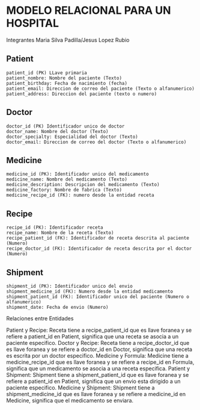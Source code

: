 # MODELO RELACIONAL PARA UN HOSPITAL

Integrantes
Maria Silva Padilla/Jesus Lopez Rubio

## Patient
    patient_id (PK) LLave primaria
    patient_nombre: Nombre del paciente (Texto)
    patient_birthday: Fecha de nacimiento (fecha)
    patient_email: Direccion de correo del paciente (Texto o alfanumerico)
    patient_address: Direccion del paciente (texto o numero)   

## Doctor 
    doctor_id (PK) Identificador unico de doctor
    doctor_name: Nombre del doctor (Texto)
    doctor_specialty: Especialidad del doctor (Texto)
    doctor_email: Direccion de correo del doctor (Texto o alfanumerico)

## Medicine
    medicine_id (PK): Identificador unico del medicamento
    medicine_name: Nombre del medicamento (Texto)
    medicine_description: Descripcion del medicamento (Texto)
    medicine_factory: Nombre de fabrica (Texto)
    medicine_recipe_id (FK): numero desde la entidad receta 

## Recipe
    recipe_id (PK): Identificador receta
    recipe_name: Nombre de la receta (Texto) 
    recipe_patient_id (FK): Identificador de receta descrita al paciente (Numero)
    recipe_doctor_id (FK): Identificador de receta descrita por el doctor (Numero)
   
 ## Shipment
    shipment_id (PK): Identificador unico del envio
    shipment_medicine_id (FK): Numero desde la entidad medicamento
    shipment_patient_id (FK): Identificador unico del paciente (Numero o alfanumerico)
    shipment_date: Fecha de envio (Numero)

Relaciones entre Entidades

Patient y Recipe:
Receta tiene a recipe_patient_id que es llave foranea y se refiere a patient_id en Patient, significa que una receta se asocia a un paciente especifico.
Doctor y Recipe:
Receta tiene a recipe_doctor_id que es llave foranea y se refiere a doctor_id en Doctor, significa que una receta es escrita por un doctor especifico.
Medicine y Formula:
Medicine tiene a medicine_recipe_id que es llave foranea y se refiere a recipe_id en Formula, significa que un medicamento se asocia a una receta especifica.
Patient y Shipment:
Shipment tiene a shipment_patient_id que es llave foranea y se refiere a patient_id en Patient, significa que un envio esta dirigido a un paciente especifico.
Medicine y Shipment:
Shipment tiene a shipment_medicine_id que es llave foranea y se refiere a medicine_id en Medicine, significa que el medicamento se enviara.
